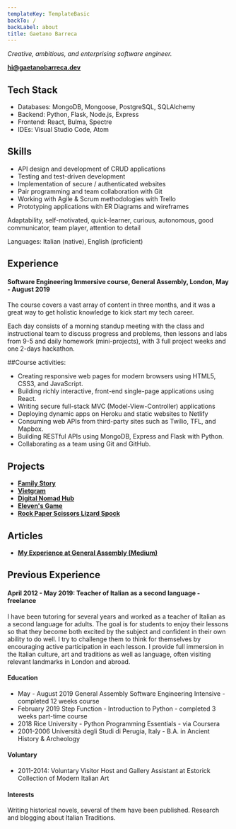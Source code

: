 ```yaml
---
templateKey: TemplateBasic
backTo: /
backLabel: about
title: Gaetano Barreca
---
```


_Creative, ambitious, and enterprising software engineer._

**<a href="mailto:hi@gaetanobarreca.dev" target="_blank">hi@gaetanobarreca.dev</a>**

## Tech Stack

- Databases: MongoDB, Mongoose, PostgreSQL, SQLAlchemy
- Backend: Python, Flask, Node.js, Express
- Frontend: React, Bulma, Spectre
- IDEs: Visual Studio Code, Atom

## Skills

- API design and development of CRUD applications
- Testing and test-driven development
- Implementation of secure / authenticated websites
- Pair programming and team collaboration with Git
- Working with Agile & Scrum methodologies with Trello
- Prototyping applications with ER Diagrams and wireframes

Adaptability, self-motivated, quick-learner, curious, autonomous, good communicator, team player, attention to detail

Languages: Italian (native), English (proficient)

## Experience

#### Software Engineering Immersive course, General Assembly, London, May - August 2019

The course covers a vast array of content in three months, and it was a great way to get holistic knowledge to kick start my tech career.

Each day consists of a morning standup meeting with the class and instructional team to discuss progress and problems, then lessons and labs from 9-5 and daily homework (mini-projects), with 3 full project weeks and one 2-days hackathon.

##Course activities:

- Creating responsive web pages for modern browsers using HTML5, CSS3, and JavaScript.
- Building richly interactive, front-end single-page applications using React.
- Writing secure full-stack MVC (Model-View-Controller) applications
- Deploying dynamic apps on Heroku and static websites to Netlify
- Consuming web APIs from third-party sites such as Twilio, TFL, and Mapbox.
- Building RESTful APIs using MongoDB, Express and Flask with Python.
- Collaborating as a team using Git and GitHub.

## Projects

- **<a href="https://github.com/gaebar/sei-project-4" target="_blank">Family Story</a>**
- **<a href="https://github.com/gaebar/sei-group-project" 
  target="_blank">Vietgram</a>**
- **<a href="https://github.com/gaebar/SEI-project2-" target="_blank">Digital Nomad Hub</a>**
- **<a href="https://github.com/gaebar/sei-project-1" target="_blank">Eleven's Game</a>**
- **<a href="https://github.com/gaebar/rock-paper-scissors-lizard-spock" target="_blank">Rock Paper Scissors Lizard Spock</a>**

## Articles

- **<a href="https://medium.com/@gaetanobarreca/my-experience-at-general-assembly-london-6a55d7de55c9" target="_blank">My Experience at General Assembly (Medium)</a>**

## Previous Experience

#### April 2012 - May 2019: Teacher of Italian as a second language - freelance

I have been tutoring for several years and worked as a teacher of Italian as a second language for adults. The goal is for students to enjoy their lessons so that they become both excited by the subject and confident in their own ability to do well. I try to challenge them to think for themselves by encouraging active participation in each lesson. I provide full immersion in the Italian culture, art and traditions as well as language, often visiting relevant landmarks in London and abroad.

#### Education

- May - August 2019 General Assembly Software Engineering Intensive - completed 12 weeks course
- February 2019 Step Function - Introduction to Python - completed 3 weeks part-time course
- 2018 Rice University - Python Programming Essentials - via Coursera
- 2001-2006 Università degli Studi di Perugia, Italy - B.A. in Ancient History & Archeology

#### Voluntary

- 2011-2014: Voluntary Visitor Host and Gallery Assistant at Estorick Collection of Modern Italian Art

#### Interests

Writing historical novels, several of them have been published. Research and blogging about Italian Traditions.
